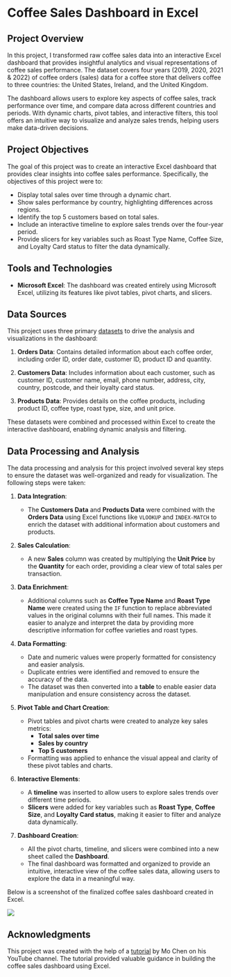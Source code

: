 # Coffee Sales Dashboard in Excel

## Project Overview

In this project, I transformed raw coffee sales data into an interactive Excel dashboard that provides insightful analytics and visual representations of coffee sales performance. The dataset covers four years (2019, 2020, 2021 & 2022) of coffee orders (sales) data for a coffee store that delivers coffee to three countries: the United States, Ireland, and the United Kingdom.

The dashboard allows users to explore key aspects of coffee sales, track performance over time, and compare data across different countries and periods. With dynamic charts, pivot tables, and interactive filters, this tool offers an intuitive way to visualize and analyze sales trends, helping users make data-driven decisions.

## Project Objectives

The goal of this project was to create an interactive Excel dashboard that provides clear insights into coffee sales performance. Specifically, the objectives of this project were to:

- Display total sales over time through a dynamic chart.          
- Show sales performance by country, highlighting differences across regions.
- Identify the top 5 customers based on total sales.
- Include an interactive timeline to explore sales trends over the four-year period.
- Provide slicers for key variables such as Roast Type Name, Coffee Size, and Loyalty Card status to filter the data dynamically.

## Tools and Technologies

- **Microsoft Excel**: The dashboard was created entirely using Microsoft Excel, utilizing its features like pivot tables, pivot charts, and slicers.

## Data Sources

This project uses three primary [datasets](https://github.com/bilalayub10/Excel_Coffee_Sales_Dashboard_Project/blob/main/coffeeOrdersData.xlsx) to drive the analysis and visualizations in the dashboard:

1. **Orders Data**: Contains detailed information about each coffee order, including order ID, order date, customer ID, product ID and quantity.
  
2. **Customers Data**: Includes information about each customer, such as customer ID, customer name, email, phone number, address, city, country, postcode, and their loyalty card status. 

3. **Products Data**: Provides details on the coffee products, including product ID, coffee type, roast type, size, and unit price.

These datasets were combined and processed within Excel to create the interactive dashboard, enabling dynamic analysis and filtering.

## Data Processing and Analysis

The data processing and analysis for this project involved several key steps to ensure the dataset was well-organized and ready for visualization. The following steps were taken:

1. **Data Integration**: 
   - The **Customers Data** and **Products Data** were combined with the **Orders Data** using Excel functions like `VLOOKUP` and `INDEX-MATCH` to enrich the dataset with additional information about customers and products.

2. **Sales Calculation**: 
   - A new **Sales** column was created by multiplying the **Unit Price** by the **Quantity** for each order, providing a clear view of total sales per transaction.

3. **Data Enrichment**: 
   - Additional columns such as **Coffee Type Name** and **Roast Type Name** were created using the `IF` function to replace abbreviated values in the original columns with their full names. This made it easier to analyze and interpret the data by providing more descriptive information for coffee varieties and roast types.

4. **Data Formatting**:
   - Date and numeric values were properly formatted for consistency and easier analysis.
   - Duplicate entries were identified and removed to ensure the accuracy of the data.
   - The dataset was then converted into a **table** to enable easier data manipulation and ensure consistency across the dataset.

5. **Pivot Table and Chart Creation**:
   - Pivot tables and pivot charts were created to analyze key sales metrics:
     - **Total sales over time**
     - **Sales by country**
     - **Top 5 customers**
   - Formatting was applied to enhance the visual appeal and clarity of these pivot tables and charts.

6. **Interactive Elements**:
   - A **timeline** was inserted to allow users to explore sales trends over different time periods.
   - **Slicers** were added for key variables such as **Roast Type**, **Coffee Size**, and **Loyalty Card status**, making it easier to filter and analyze data dynamically.

7. **Dashboard Creation**:
   - All the pivot charts, timeline, and slicers were combined into a new sheet called the **Dashboard**.
   - The final dashboard was formatted and organized to provide an intuitive, interactive view of the coffee sales data, allowing users to explore the data in a meaningful way.

Below is a screenshot of the finalized coffee sales dashboard created in Excel.

![](https://github.com/user-attachments/assets/02ee361a-9074-4e67-b7f5-715cf3786241)


## Acknowledgments

This project was created with the help of a [tutorial](https://www.youtube.com/watch?v=m13o5aqeCbM) by Mo Chen on his YouTube channel. The tutorial provided valuable guidance in building the coffee sales dashboard using Excel. 






